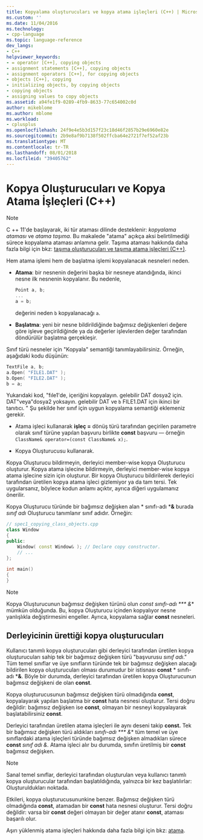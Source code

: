 ```yaml
---
title: Kopyalama oluşturucuları ve kopya atama işleçleri (C++) | Microsoft Docs
ms.custom: ''
ms.date: 11/04/2016
ms.technology:
- cpp-language
ms.topic: language-reference
dev_langs:
- C++
helpviewer_keywords:
- = operator [C++], copying objects
- assignment statements [C++], copying objects
- assignment operators [C++], for copying objects
- objects [C++], copying
- initializing objects, by copying objects
- copying objects
- assigning values to copy objects
ms.assetid: a94fe1f9-0289-4fb9-8633-77c654002c0d
author: mikeblome
ms.author: mblome
ms.workload:
- cplusplus
ms.openlocfilehash: 24f9e4e5b3d157f23c18d46f2857b29e6960e82e
ms.sourcegitcommit: 2b9e8af9b7138f502ffcba64e2721f7ef52af23b
ms.translationtype: MT
ms.contentlocale: tr-TR
ms.lasthandoff: 08/01/2018
ms.locfileid: "39405762"
---
```

# <a name="copy-constructors-and-copy-assignment-operators-c"></a>Kopya Oluşturucuları ve Kopya Atama İşleçleri (C++)
> [!NOTE]
>  C ++ 11'de başlayarak, iki tür ataması dilinde desteklenir: *kopyalama ataması* ve *atama taşıma*. Bu makalede "atama" açıkça aksi belirtilmediği sürece kopyalama ataması anlamına gelir. Taşıma ataması hakkında daha fazla bilgi için bkz: [taşıma oluşturucuları ve taşıma atama işleçleri (C++)](http://msdn.microsoft.com/1442de5f-37a5-42a1-83a6-ec9cfe0414db).  
>   
>  Hem atama işlemi hem de başlatma işlemi kopyalanacak nesneleri neden.  
  
-   **Atama**: bir nesnenin değerini başka bir nesneye atandığında, ikinci nesne ilk nesnenin kopyalanır. Bu nedenle,  
  
    ```cpp  
    Point a, b;  
    ...  
    a = b;  
    ```  
  
     değerini neden `b` kopyalanacağı `a`.  
  
-   **Başlatma**: yeni bir nesne bildirildiğinde bağımsız değişkenleri değere göre işleve geçirildiğinde ya da değerler işlevlerden değer tarafından döndürülür başlatma gerçekleşir.  
  
 Sınıf türü nesneler için "Kopyala" semantiği tanımlayabilirsiniz. Örneğin, aşağıdaki kodu düşünün:  
  
```cpp  
TextFile a, b;  
a.Open( "FILE1.DAT" );  
b.Open( "FILE2.DAT" );  
b = a;  
```  
  
 Yukarıdaki kod, "fıle1'de, içeriğini kopyalayın. gelebilir DAT dosya2 için. DAT"veya"dosya2 yoksayın. gelebilir DAT ve `b` FILE1.DAT için ikinci bir tanıtıcı. " Şu şekilde her sınıf için uygun kopyalama semantiği eklemeniz gerekir.  
  
-   Atama işleci kullanarak **işleç =** dönüş türü tarafından geçirilen parametre olarak sınıf türüne yapılan başvuru birlikte **const** başvuru — örneğin `ClassName& operator=(const ClassName& x);`.  
  
-   Kopya Oluşturucusu kullanarak.   
  
 Kopya Oluşturucu bildirmeyin, derleyici member-wise kopya Oluşturucu oluşturur.  Kopya atama işlecine bildirmeyin, derleyici member-wise kopya atama işlecine sizin için oluşturur. Bir kopya Oluşturucu bildirilerek derleyici tarafından üretilen kopya atama işleci gizlemiyor ya da tam tersi. Tek uygularsanız, böylece kodun anlamı açıktır, ayrıca diğeri uygulamanız önerilir.  
   
 Kopya Oluşturucu türünde bir bağımsız değişken alan * sınıfı-adı ***&** burada *sınıf adı* Oluşturucu tanımlanır sınıf adıdır. Örneğin:  
  
```cpp  
// spec1_copying_class_objects.cpp  
class Window  
{  
public:  
    Window( const Window& ); // Declare copy constructor.  
    // ...  
};  
  
int main()  
{  
}  
```  
  
> [!NOTE]
>  Kopya Oluşturucunun bağımsız değişken türünü olun *const sınıfı-adı *** &** mümkün olduğunda. Bu, kopya Oluşturucu içinden kopyalıyor nesne yanlışlıkla değiştirmesini engeller. Ayrıca, kopyalama sağlar **const** nesneleri.  
  
## <a name="compiler-generated-copy-constructors"></a>Derleyicinin ürettiği kopya oluşturucuları  
 Kullanıcı tanımlı kopya oluşturucuları gibi derleyici tarafından üretilen kopya oluşturucuları sahip tek bir bağımsız değişken türü "başvurusu *sınıf adı*." Tüm temel sınıflar ve üye sınıfların türünde tek bir bağımsız değişken alacağı bildirilen kopya oluşturucuları olması durumudur bir istisnası **const** * sınıfı-adı ***&**. Böyle bir durumda, derleyici tarafından üretilen kopya Oluşturucunun bağımsız değişkeni de olan **const**.  
  
 Kopya oluşturucusunun bağımsız değişken türü olmadığında **const**, kopyalayarak yapılan başlatma bir **const** hata nesnesi oluşturur. Tersi doğru değildir: bağımsız değişken ise **const**, olmayan bir nesneyi kopyalayarak başlatabilirsiniz **const**.  
  
 Derleyici tarafından üretilen atama işleçleri ile aynı deseni takip **const.** Tek bir bağımsız değişken türü aldıkları *sınıfı-adı *** &** tüm temel ve üye sınıflardaki atama işleçleri türünde bağımsız değişken almadıkları sürece **const** *sınıf adı &.* Atama işleci alır bu durumda, sınıfın üretilmiş bir **const** bağımsız değişken.  
  
> [!NOTE]
>  Sanal temel sınıflar, derleyici tarafından oluşturulan veya kullanıcı tanımlı kopya oluşturucular tarafından başlatıldığında, yalnızca bir kez başlatılırlar: Oluşturuldukları noktada.  
  
 Etkileri, kopya oluşturucusununkine benzer. Bağımsız değişken türü olmadığında **const**, atamadan bir **const** hata nesnesi oluşturur. Tersi doğru değildir: varsa bir **const** değeri olmayan bir değer atanır **const**, ataması başarılı olur.  
  
 Aşırı yüklenmiş atama işleçleri hakkında daha fazla bilgi için bkz: [atama](../cpp/assignment.md).  